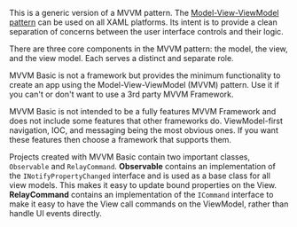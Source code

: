 ﻿This is a generic version of a MVVM pattern.  The [Model-View-ViewModel pattern](https://en.wikipedia.org/wiki/Model%E2%80%93view%E2%80%93viewmodel) can be used on all XAML platforms. Its intent is to provide a clean separation of concerns between the user interface controls and their logic.

There are three core components in the MVVM pattern: the model, the view, and the view model. Each serves a distinct and separate role.

MVVM Basic is not a framework but provides the minimum functionality to create an app using the Model-View-ViewModel (MVVM) pattern.
Use it if you can't or don't want to use a 3rd party MVVM Framework.

MVVM Basic is not intended to be a fully features MVVM Framework and does not include some features that other frameworks do. ViewModel-first navigation, IOC, and messaging being the most obvious ones. If you want these features then choose a framework that supports them.

Projects created with MVVM Basic contain two important classes, `Observable` and `RelayCommand`.
**Observable** contains an implementation of the `INotifyPropertyChanged` interface and is used as a base class for all view models. This makes it easy to update bound properties on the View.
**RelayCommand** contains an implementation of the `ICommand` interface to make it easy to have the View call commands on the ViewModel, rather than handle UI events directly.
